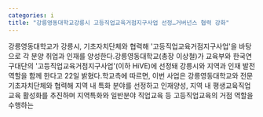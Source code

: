 ```yaml
---
categories: i
title: "강릉영동대학교강릉시 고등직업교육거점지구사업 선정…거버넌스 협력 강화"
---
```

강릉영동대학교가 강릉시, 기초자치단체와 협력해 &#39;고등직업교육거점지구사업&#39;을 바탕으로 각 분양 취업과 인재를 양성한다.강릉영동대학교(총장 이상철)가 교육부와 한국연구대단의 &#39;고등직업교육거점지구사업&#39;(이하 HiVE)에 선정돼 강릉시와 지역과 인재 발전 역할을 함께 한다고 22일 밝혔다.학교측에 따르면, 이번 사업은 강릉영동대학교와 전문 기초자치단체와 협력해 지역 내 특화 분야를 선정하고 인재양성, 지역 내 평생교육직업교육 활성화를 추진하며 지역특화와 일반분야 직업교육 등 고등직업교육의 거점 역할을 수행하는